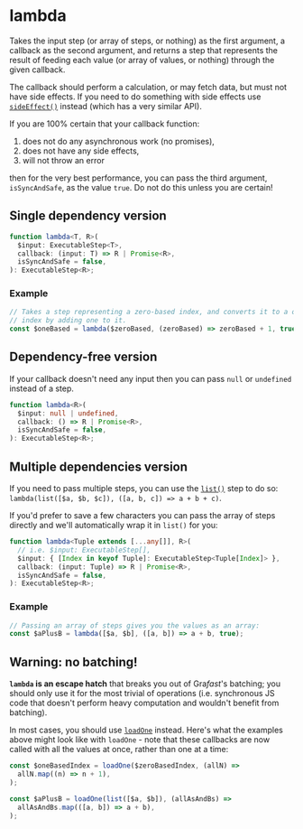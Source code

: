 # lambda

Takes the input step (or array of steps, or nothing) as the first argument, a
callback as the second argument, and returns a step that represents the result
of feeding each value (or array of values, or nothing) through the given
callback.

The callback should perform a calculation, or may fetch data, but must not have
side effects. If you need to do something with side effects use
[`sideEffect()`](/grafast/step-library/standard-steps/sideEffect) instead
(which has a very similar API).

If you are 100% certain that your callback function:

1. does not do any asynchronous work (no promises),
2. does not have any side effects,
3. will not throw an error

then for the very best performance, you can pass the third argument,
`isSyncAndSafe`, as the value `true`. Do not do this unless you are certain!

## Single dependency version

```ts
function lambda<T, R>(
  $input: ExecutableStep<T>,
  callback: (input: T) => R | Promise<R>,
  isSyncAndSafe = false,
): ExecutableStep<R>;
```

### Example

```ts
// Takes a step representing a zero-based index, and converts it to a one-based
// index by adding one to it.
const $oneBased = lambda($zeroBased, (zeroBased) => zeroBased + 1, true);
```

## Dependency-free version

If your callback doesn't need any input then you can pass `null` or `undefined`
instead of a step.

```ts
function lambda<R>(
  $input: null | undefined,
  callback: () => R | Promise<R>,
  isSyncAndSafe = false,
): ExecutableStep<R>;
```

## Multiple dependencies version

If you need to pass multiple steps, you can use the
[`list()`](/grafast/step-library/standard-steps/list) step to do so:
`lambda(list([$a, $b, $c]), ([a, b, c]) => a + b + c)`.

If you'd prefer to save a few characters you can pass the array of steps
directly and we'll automatically wrap it in `list()` for you:

```ts
function lambda<Tuple extends [...any[]], R>(
  // i.e. $input: ExecutableStep[],
  $input: { [Index in keyof Tuple]: ExecutableStep<Tuple[Index]> },
  callback: (input: Tuple) => R | Promise<R>,
  isSyncAndSafe = false,
): ExecutableStep<R>;
```

### Example

```ts
// Passing an array of steps gives you the values as an array:
const $aPlusB = lambda([$a, $b], ([a, b]) => a + b, true);
```

## Warning: no batching!

**`lambda` is an escape hatch** that breaks you out of Gra*fast*'s batching;
you should only use it for the most trivial of operations (i.e. synchronous JS
code that doesn't perform heavy computation and wouldn't benefit from
batching).

In most cases, you should use [`loadOne`](./loadOne) instead. Here's what the
examples above might look like with `loadOne` - note that these callbacks
are now called with all the values at once, rather than one at a time:

```ts
const $oneBasedIndex = loadOne($zeroBasedIndex, (allN) =>
  allN.map((n) => n + 1),
);

const $aPlusB = loadOne(list([$a, $b]), (allAsAndBs) =>
  allAsAndBs.map(([a, b]) => a + b),
);
```
